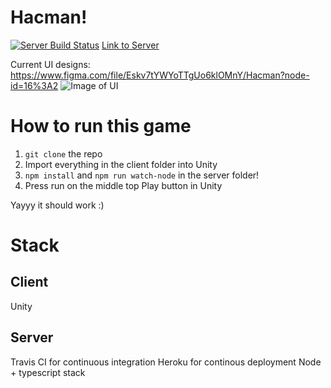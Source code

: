 # Hacman!
[![Server Build Status](https://travis-ci.com/cs130-w21/13.svg?branch=master)](https://travis-ci.com/cs130-w21/13)
[Link to Server](https://cs130-hacman.herokuapp.com/)

Current UI designs: https://www.figma.com/file/Eskv7tYWYoTTgUo6klOMnY/Hacman?node-id=16%3A2
![Image of UI](./client/CS130_Team13/Assets/Sprites/UI.png)

# How to run this game
1. `git clone` the repo
2. Import everything in the client folder into Unity
3. `npm install` and `npm run watch-node` in the server folder!
4. Press run on the middle top Play button in Unity

Yayyy it should work :)

# Stack
## Client
Unity
## Server
Travis CI for continuous integration
Heroku for continous deployment
Node + typescript stack
